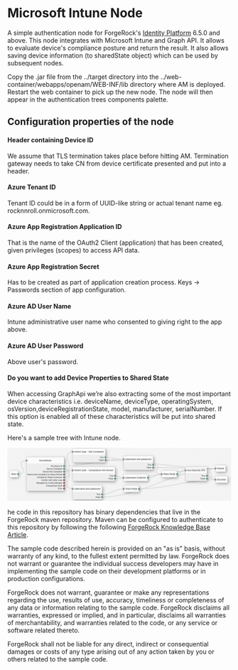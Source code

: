 <!--
 * The contents of this file are subject to the terms of the Common Development and
 * Distribution License (the License). You may not use this file except in compliance with the
 * License.
 *
 * You can obtain a copy of the License at legal/CDDLv1.0.txt. See the License for the
 * specific language governing permission and limitations under the License.
 *
 * When distributing Covered Software, include this CDDL Header Notice in each file and include
 * the License file at legal/CDDLv1.0.txt. If applicable, add the following below the CDDL
 * Header, with the fields enclosed by brackets [] replaced by your own identifying
 * information: "Portions copyright [year] [name of copyright owner]".
 *
 * Copyright 2018 ForgeRock AS.
-->
# Microsoft Intune Node

A simple authentication node for ForgeRock's [Identity Platform][forgerock_platform] 6.5.0 and above. This node integrates with Microsoft Intune and Graph API. It allows to evaluate device's compliance posture and return the result. It also allows saving device information (to sharedState object) which can be used by subsequent nodes.


Copy the .jar file from the ../target directory into the ../web-container/webapps/openam/WEB-INF/lib directory where AM is deployed.  Restart the web container to pick up the new node.  The node will then appear in the authentication trees components palette.


##  Configuration properties of the node
#### Header containing Device ID
We assume that TLS termination takes place before hitting AM. Termination gateway needs to take CN from device certificate presented and put into a header.

#### Azure Tenant ID
Tenant ID could be in a form of UUID-like string or actual tenant name eg. rocknnroll.onmicrosoft.com.

#### Azure App Registration Application ID
That is the name of the OAuth2 Client (application) that has been created, given privileges (scopes) to access API data.

#### Azure App Registration Secret
Has to be created as part of application creation process. Keys -> Passwords section of app configuration.

#### Azure AD User Name
Intune administrative user name who consented to giving right to the app above.

#### Azure AD User Password
Above user's password.

#### Do you want to add Device Properties to Shared State
When accessing GraphApi we’re also extracting some of the most important device characteristics i.e. deviceName, deviceType, operatingSystem, osVersion,deviceRegistrationState, model, manufacturer, serialNumber.
If this option is enabled all of these characteristics will be put into shared state.

Here's a sample tree with Intune node.

![ScreenShot](./example.png)

 he code in this repository has binary dependencies that live in the ForgeRock maven repository. Maven can be configured to authenticate to this repository by following the following [ForgeRock Knowledge Base Article](https://backstage.forgerock.com/knowledge/kb/article/a74096897).
        
The sample code described herein is provided on an "as is" basis, without warranty of any kind, to the fullest extent permitted by law. ForgeRock does not warrant or guarantee the individual success developers may have in implementing the sample code on their development platforms or in production configurations.

ForgeRock does not warrant, guarantee or make any representations regarding the use, results of use, accuracy, timeliness or completeness of any data or information relating to the sample code. ForgeRock disclaims all warranties, expressed or implied, and in particular, disclaims all warranties of merchantability, and warranties related to the code, or any service or software related thereto.

ForgeRock shall not be liable for any direct, indirect or consequential damages or costs of any type arising out of any action taken by you or others related to the sample code.

[forgerock_platform]: https://www.forgerock.com/platform/  
